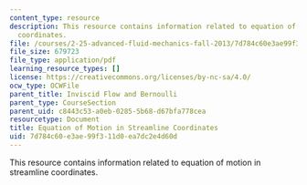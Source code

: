 ```yaml
---
content_type: resource
description: This resource contains information related to equation of motion in streamline
  coordinates.
file: /courses/2-25-advanced-fluid-mechanics-fall-2013/7d784c60e3ae99f311d0ea7dc2e4d60d_MIT2_25F13_Equation_of_Mo.pdf
file_size: 679723
file_type: application/pdf
learning_resource_types: []
license: https://creativecommons.org/licenses/by-nc-sa/4.0/
ocw_type: OCWFile
parent_title: Inviscid Flow and Bernoulli
parent_type: CourseSection
parent_uid: c8443c53-a0eb-0285-5b68-d67bfa778cea
resourcetype: Document
title: Equation of Motion in Streamline Coordinates
uid: 7d784c60-e3ae-99f3-11d0-ea7dc2e4d60d
---
```

This resource contains information related to equation of motion in streamline coordinates.